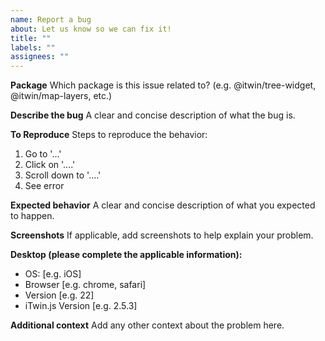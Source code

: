 ```yaml
---
name: Report a bug
about: Let us know so we can fix it!
title: ""
labels: ""
assignees: ""
---
```


<!--
Thanks for helping us improve the iTwin.js Community! Please describe what the expected behavior is vs what actually happens.
-->

**Package**
Which package is this issue related to? (e.g. @itwin/tree-widget, @itwin/map-layers, etc.)

**Describe the bug**
A clear and concise description of what the bug is.

**To Reproduce**
Steps to reproduce the behavior:

1. Go to '...'
2. Click on '....'
3. Scroll down to '....'
4. See error

**Expected behavior**
A clear and concise description of what you expected to happen.

**Screenshots**
If applicable, add screenshots to help explain your problem.

**Desktop (please complete the applicable information):**

- OS: [e.g. iOS]
- Browser [e.g. chrome, safari]
- Version [e.g. 22]
- iTwin.js Version [e.g. 2.5.3]

**Additional context**
Add any other context about the problem here.

<!--

If you can also contribute a fix, we'd absolutely appreciate it!

Check out the contributor guide to get started:

https://github.com/iTwin/viewer-components-react/blob/master/CONTRIBUTING.md

Just let us know you're working on it and we'd be happy to provide advice and feedback.

-->
